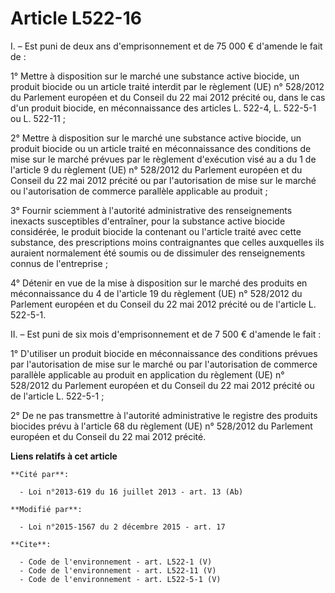 # Article L522-16

I. – Est puni de deux ans d'emprisonnement et de 75 000 € d'amende le fait de : 

1° Mettre à disposition sur le marché une substance active biocide, un produit biocide ou un article traité interdit par le
règlement (UE) n° 528/2012 du Parlement européen et du Conseil du 22 mai 2012 précité ou, dans le cas d'un produit biocide,
en méconnaissance des articles L. 522-4, L. 522-5-1 ou L. 522-11 ; 

2° Mettre à disposition sur le marché une substance active biocide, un produit biocide ou un article traité en méconnaissance
des conditions de mise sur le marché prévues par le règlement d'exécution visé au a du 1 de l'article 9 du règlement (UE) n°
528/2012 du Parlement européen et du Conseil du 22 mai 2012 précité ou par l'autorisation de mise sur le marché ou
l'autorisation de commerce parallèle applicable au produit ; 

3° Fournir sciemment à l'autorité administrative des renseignements inexacts susceptibles d'entraîner, pour la substance
active biocide considérée, le produit biocide la contenant ou l'article traité avec cette substance, des prescriptions moins
contraignantes que celles auxquelles ils auraient normalement été soumis ou de dissimuler des renseignements connus de
l'entreprise ; 

4° Détenir en vue de la mise à disposition sur le marché des produits en méconnaissance du 4 de l'article 19 du règlement
(UE) n° 528/2012 du Parlement européen et du Conseil du 22 mai 2012 précité ou de l'article L. 522-5-1. 

II. – Est puni de six mois d'emprisonnement et de 7 500 € d'amende le fait : 

1° D'utiliser un produit biocide en méconnaissance des conditions prévues par l'autorisation de mise sur le marché ou par
l'autorisation de commerce parallèle applicable au produit en application du règlement (UE) n° 528/2012 du Parlement européen
et du Conseil du 22 mai 2012 précité ou de l'article L. 522-5-1 ; 

2° De ne pas transmettre à l'autorité administrative le registre des produits biocides prévu à l'article 68 du règlement (UE)
n° 528/2012 du Parlement européen et du Conseil du 22 mai 2012 précité.

**Liens relatifs à cet article**

	**Cité par**:

	  - Loi n°2013-619 du 16 juillet 2013 - art. 13 (Ab)

	**Modifié par**:

	  - Loi n°2015-1567 du 2 décembre 2015 - art. 17

	**Cite**:

	  - Code de l'environnement - art. L522-1 (V)
	  - Code de l'environnement - art. L522-11 (V)
	  - Code de l'environnement - art. L522-5-1 (V)
